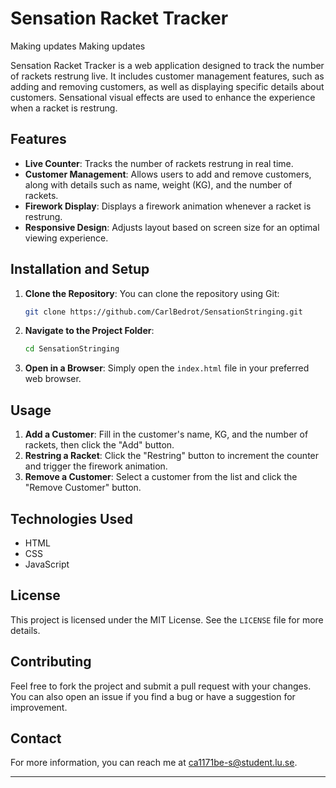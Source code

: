 # Sensation Racket Tracker

Making updates
Making updates

Sensation Racket Tracker is a web application designed to track the number of rackets restrung live. It includes customer management features, such as adding and removing customers, as well as displaying specific details about customers. Sensational visual effects are used to enhance the experience when a racket is restrung.

## Features

- **Live Counter**: Tracks the number of rackets restrung in real time.
- **Customer Management**: Allows users to add and remove customers, along with details such as name, weight (KG), and the number of rackets.
- **Firework Display**: Displays a firework animation whenever a racket is restrung.
- **Responsive Design**: Adjusts layout based on screen size for an optimal viewing experience.

## Installation and Setup

1. **Clone the Repository**: You can clone the repository using Git:

   ```bash
   git clone https://github.com/CarlBedrot/SensationStringing.git
   ```

2. **Navigate to the Project Folder**:

   ```bash
   cd SensationStringing
   ```

3. **Open in a Browser**: Simply open the `index.html` file in your preferred web browser.

## Usage

1. **Add a Customer**: Fill in the customer's name, KG, and the number of rackets, then click the "Add" button.
2. **Restring a Racket**: Click the "Restring" button to increment the counter and trigger the firework animation.
3. **Remove a Customer**: Select a customer from the list and click the "Remove Customer" button.

## Technologies Used

- HTML
- CSS
- JavaScript

## License

This project is licensed under the MIT License. See the `LICENSE` file for more details.

## Contributing

Feel free to fork the project and submit a pull request with your changes. You can also open an issue if you find a bug or have a suggestion for improvement.

## Contact

For more information, you can reach me at ca1171be-s@student.lu.se.

---
